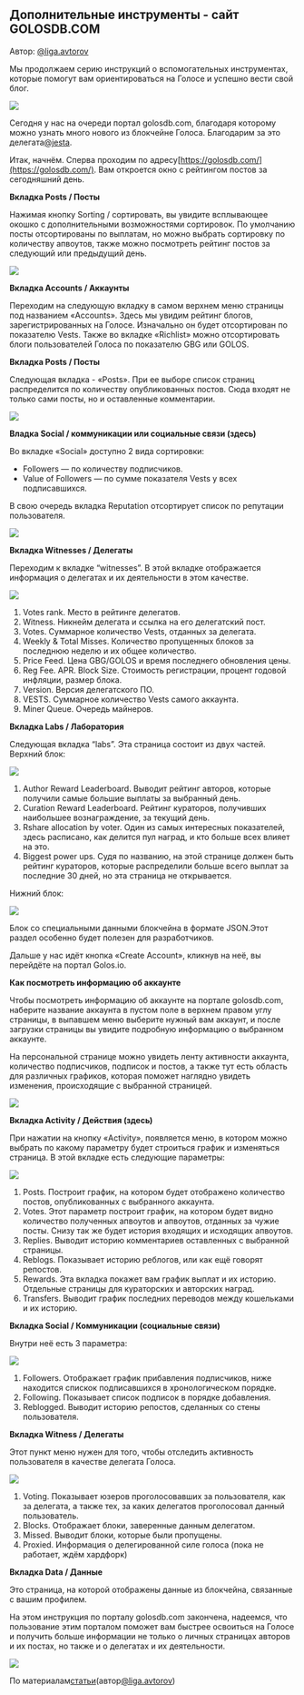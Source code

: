 ## Дополнительные инструменты - сайт GOLOSDB.COM

Автор: [@liga.avtorov](https://golos.io/@liga.avtorov)

Мы продолжаем серию инструкций о вспомогательных инструментах, которые помогут вам ориентироваться на Голосе и успешно вести свой блог.

![](https://imgp.golos.io/0x0/https://s19.postimg.org/e9vofwg9f/image.jpg)

Сегодня у нас на очереди портал golosdb.com, благодаря которому можно узнать много нового из блокчейне Голоса. Благодарим за это делегата[@jesta](https://golos.io/@jesta).

Итак, начнём. Сперва проходим по адресу[https://golosdb.com/](https://golosdb.com/). Вам откроется окно с рейтингом постов за сегодняшний день.

**Вкладка Posts / Посты**

Нажимая кнопку Sorting / сортировать, вы увидите всплывающее окошко с дополнительными возможностями сортировок. По умолчанию посты отсортированы по выплатам, но можно выбрать сортировку по количеству апвоутов, также можно посмотреть рейтинг постов за следующий или предыдущий день.

![](https://imgp.golos.io/0x0/http://storage7.static.itmages.ru/i/17/0826/h_1503720429_3491046_c3e87fa205.png)

**Вкладка Accounts / Аккаунты**

Переходим на следующую вкладку в самом верхнем меню страницы под названием «Accounts». Здесь мы увидим рейтинг блогов, зарегистрированных на Голосе. Изначально он будет отсортирован по показателю Vests. Также во вкладке «Richlist» можно отсортировать блоги пользователей Голоса по показателю GBG или GOLOS.

**Вкладка Posts / Посты**

Следующая вкладка - «Posts». При ее выборе список страниц распределится по количеству опубликованных постов. Сюда входят не только сами посты, но и оставленные комментарии.

![](https://imgp.golos.io/0x0/http://storage7.static.itmages.ru/i/17/0826/h_1503720429_7701232_9443942464.png)

**Владка Social / коммуникации или социальные связи \(здесь\)**

Во вкладке «Social» доступно 2 вида сортировки:

* Followers — по количеству подписчиков.
* Value of Followers — по сумме показателя Vests у всех подписавшихся.

В свою очередь вкладка Reputation отсортирует список по репутации пользователя.

![](https://imgp.golos.io/0x0/http://storage9.static.itmages.ru/i/17/0826/h_1503720430_5785951_248628b6a3.png)

**Вкладка Witnesses / Делегаты**

Переходим к вкладке “witnesses”. В этой вкладке отображается информация о делегатах и их деятельности в этом качестве.

![](https://imgp.golos.io/0x0/http://storage8.static.itmages.ru/i/17/0826/h_1503721670_3275046_ca1c9d681c.png)

1. Votes rank. Место в рейтинге делегатов.
2. Witness. Никнейм делегата и ссылка на его делегатский пост.
3. Votes. Суммарное количество Vests, отданных за делегата.
4. Weekly 
   &
    Total Misses. Количество пропущенных блоков за последнюю неделю и их общее количество.
5. Price Feed. Цена GBG/GOLOS и время последнего обновления цены.
6. Reg Fee. APR. Block Size. Стоимость регистрации, процент годовой инфляции, размер блока.
7. Version. Версия делегатского ПО.
8. VESTS. Суммарное количество Vests самого аккаунта.
9. Miner Queue. Очередь майнеров.

**Вкладка Labs / Лаборатория**

Следующая вкладка “labs”. Эта страница состоит из двух частей. Верхний блок:

![](https://imgp.golos.io/0x0/http://storage2.static.itmages.ru/i/17/0826/h_1503721739_3828909_a688db3c86.png)

1. Author Reward Leaderboard. Выводит рейтинг авторов, которые получили самые большие выплаты за выбранный день.
2. Curation Reward Leaderboard. Рейтинг кураторов, получивших наибольшее вознаграждение, за текущий день.
3. Rshare allocation by voter. Один из самых интересных показателей, здесь расписано, как делится пул наград, и кто больше всех влияет на это.
4. Biggest power ups. Судя по названию, на этой странице должен быть рейтинг кураторов, которые распределили больше всего выплат за последние 30 дней, но эта страница не открывается.

Нижний блок:

![](https://imgp.golos.io/0x0/http://storage3.static.itmages.ru/i/17/0826/h_1503721783_4626654_5bedc6d609.png)

Блок со специальными данными блокчейна в формате JSON.Этот раздел особенно будет полезен для разработчиков.

Дальше у нас идёт кнопка «Create Account», кликнув на неё, вы перейдёте на портал Golos.io.

**Как посмотреть информацию об аккаунте**

Чтобы посмотреть информацию об аккаунте на портале golosdb.com, наберите название аккаунта в пустом поле в верхнем правом углу страницы, в выпавшем меню выберите нужный вам аккаунт, и после загрузки страницы вы увидите подробную информацию о выбранном аккаунте.

На персональной странице можно увидеть ленту активности аккаунта, количество подписчиков, подписок и постов, а также тут есть область для различных графиков, которая поможет наглядно увидеть изменения, происходящие с выбранной страницей.

![](https://imgp.golos.io/0x0/http://storage1.static.itmages.ru/i/17/0826/h_1503720430_5883870_d6dc598c94.png)

**Вкладка Activity / Действия \(здесь\)**

При нажатии на кнопку «Activity», появляется меню, в котором можно выбрать по какому параметру будет строиться график и изменяться страница. В этой вкладке есть следующие параметры:

![](https://imgp.golos.io/0x0/http://storage9.static.itmages.ru/i/17/0826/h_1503720430_3055133_01929abe9a.png)

1. Posts. Построит график, на котором будет отображено количество постов, опубликованных с выбранного аккаунта.
2. Votes. Этот параметр построит график, на котором будет видно количество полученных апвоутов и апвоутов, отданных за чужие посты. Снизу так же будет история входящих и исходящих апвоутов.
3. Replies. Выводит историю комментариев оставленных с выбранной страницы.
4. Reblogs. Показывает историю реблогов, или как ещё говорят репостов.
5. Rewards. Эта вкладка покажет вам график выплат и их историю. Отдельные страницы для кураторских и авторских наград.
6. Transfers. Выводит график последних переводов между кошельками и их историю.

**Вкладка Social / Коммуникации \(социальные связи\)**

Внутри неё есть 3 параметра:

![](https://imgp.golos.io/0x0/http://storage6.static.itmages.ru/i/17/0826/h_1503720428_1840039_c849692d5d.png)

1. Followers. Отображает график прибавления подписчиков, ниже находится спискок подписавшихся в хронологическом порядке.
2. Following. Показывает список подписок в порядке добавления.
3. Reblogged. Выводит историю репостов, сделанных со стены пользователя.

**Вкладка Witness / Делегаты**

Этот пункт меню нужен для того, чтобы отследить активность пользователя в качестве делегата Голоса.

![](https://imgp.golos.io/0x0/http://storage8.static.itmages.ru/i/17/0826/h_1503720429_4379197_fb7a034109.png)

1. Voting. Показывает юзеров проголосовавших за пользователя, как за делегата, а также тех, за каких делегатов проголосовал данный пользователь.
2. Blocks. Отображает блоки, заверенные данным делегатом.
3. Missed. Выводит блоки, которые были пропущены.
4. Proxied. Информация о делегированной силе голоса \(пока не работает, ждём хардфорк\)

**Вкладка Data / Данные**

Это страница, на которой отображены данные из блокчейна, связанные с вашим профилем.

На этом инструкция по порталу golosdb.com закончена, надеемся, что пользование этим порталом поможет вам быстрее освоиться на Голосе и получить больше информации не только о личных страницах авторов и их постах, но также и о делегатах и их деятельности.

[![](https://imgp.golos.io/120x120/https://s19.postimg.org/f940iiuab/image.jpg)](https://www.gitbook.com/book/cyberfund/golos/edit#)

По материалам[статьи](https://www.gitbook.com/book/cyberfund/golos/edit#)\(автор[@liga.avtorov](https://www.gitbook.com/book/cyberfund/golos/edit#)\)

